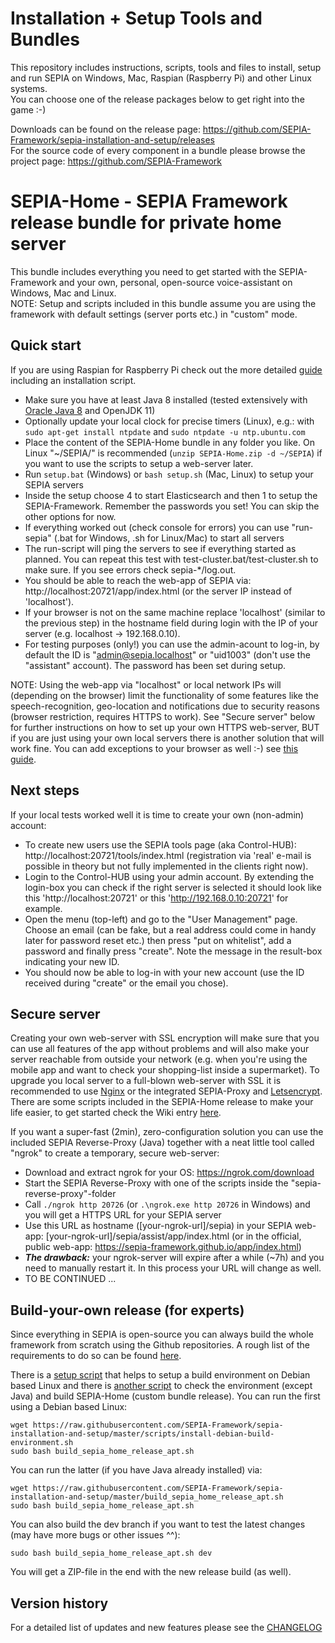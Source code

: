 # Installation + Setup Tools and Bundles

This repository includes instructions, scripts, tools and files to install, setup and run SEPIA on Windows, Mac, Raspian (Raspberry Pi) and other Linux systems.  
You can choose one of the release packages below to get right into the game :-)  

Downloads can be found on the release page: https://github.com/SEPIA-Framework/sepia-installation-and-setup/releases  
For the source code of every component in a bundle please browse the project page: https://github.com/SEPIA-Framework

# SEPIA-Home - SEPIA Framework release bundle for private home server

This bundle includes everything you need to get started with the SEPIA-Framework and your own, personal, open-source voice-assistant on Windows, Mac and Linux.  
NOTE: Setup and scripts included in this bundle assume you are using the framework with default settings (server ports etc.) in "custom" mode.

## Quick start
  
If you are using Raspian for Raspberry Pi check out the more detailed [guide](https://github.com/SEPIA-Framework/sepia-docs/wiki/Installation) including an installation script.  
  
* Make sure you have at least Java 8 installed (tested extensively with [Oracle Java 8](http://www.oracle.com/technetwork/java/javase/downloads/index.html) and OpenJDK 11)
* Optionally update your local clock for precise timers (Linux), e.g.: with `sudo apt-get install ntpdate` and `sudo ntpdate -u ntp.ubuntu.com`
* Place the content of the SEPIA-Home bundle in any folder you like. On Linux "~/SEPIA/" is recommended (`unzip SEPIA-Home.zip -d ~/SEPIA`) if you want to use the scripts to setup a web-server later.
* Run `setup.bat` (Windows) or `bash setup.sh` (Mac, Linux) to setup your SEPIA servers
* Inside the setup choose 4 to start Elasticsearch and then 1 to setup the SEPIA-Framework. Remember the passwords you set! You can skip the other options for now.
* If everything worked out (check console for errors) you can use "run-sepia" (.bat for Windows, .sh for Linux/Mac) to start all servers
* The run-script will ping the servers to see if everything started as planned. You can repeat this test with test-cluster.bat/test-cluster.sh to make sure. If you see errors check sepia-*/log.out.
* You should be able to reach the web-app of SEPIA via: http://localhost:20721/app/index.html (or the server IP instead of 'localhost').
* If your browser is not on the same machine replace 'localhost' (similar to the previous step) in the hostname field during login with the IP of your server (e.g. localhost -> 192.168.0.10).
* For testing purposes (only!) you can use the admin-acount to log-in, by default the ID is "admin@sepia.localhost" or "uid1003" (don't use the "assistant" account). The password has been set during setup.
  
NOTE: Using the web-app via "localhost" or local network IPs will (depending on the browser) limit the functionality of some features like the speech-recognition, geo-location and notifications due to security reasons (browser restriction, requires HTTPS to work).
See "Secure server" below for further instructions on how to set up your own HTTPS web-server, BUT if you are just using your own local servers there is another solution that will work fine. You can add exceptions 
to your browser as well :-) see [this guide](https://github.com/SEPIA-Framework/sepia-docs/wiki/Set-up-web-browser-to-treat-your-local-IP-as-secure-origin).

## Next steps

If your local tests worked well it is time to create your own (non-admin) account:

* To create new users use the SEPIA tools page (aka Control-HUB): http://localhost:20721/tools/index.html (registration via 'real' e-mail is possible in theory but not fully implemented in the clients right now).
* Login to the Control-HUB using your admin account. By extending the login-box you can check if the right server is selected it should look like this 'http://localhost:20721' or this 'http://192.168.0.10:20721' for example.
* Open the menu (top-left) and go to the "User Management" page. Choose an email (can be fake, but a real address could come in handy later for password reset etc.) then press "put on whitelist", add a password and finally press "create". Note the message in the result-box indicating your new ID.
* You should now be able to log-in with your new account (use the ID received during "create" or the email you chose).

## Secure server

Creating your own web-server with SSL encryption will make sure that you can use all features of the app without problems and will also make your server reachable from outside your network (e.g. when you're using the mobile app and want to check your shopping-list inside a supermarket).
To upgrade you local server to a full-blown web-server with SSL it is recommended to use [Nginx](https://de.wikipedia.org/wiki/Nginx) or the integrated SEPIA-Proxy and [Letsencrypt](https://letsencrypt.org/). There are some scripts included in the SEPIA-Home release to make your life easier, to get started check the Wiki entry [here](https://github.com/SEPIA-Framework/sepia-docs/wiki/SSL-for-your-Server).  
  
If you want a super-fast (2min), zero-configuration solution you can use the included SEPIA Reverse-Proxy (Java) together with a neat little tool called "ngrok" to create a temporary, secure web-server:
* Download and extract ngrok for your OS: https://ngrok.com/download
* Start the SEPIA Reverse-Proxy with one of the scripts inside the "sepia-reverse-proxy"-folder
* Call `./ngrok http 20726` (or `.\ngrok.exe http 20726` in Windows) and you will get a HTTPS URL for your SEPIA server
* Use this URL as hostname ([your-ngrok-url]/sepia) in your SEPIA web-app: [your-ngrok-url]/sepia/assist/app/index.html (or in the official, public web-app: https://sepia-framework.github.io/app/index.html)
* ***The drawback:*** your ngrok-server will expire after a while (~7h) and you need to manually restart it. In this process your URL will change as well.
* TO BE CONTINUED ...

## Build-your-own release (for experts)

Since everything in SEPIA is open-source you can always build the whole framework from scratch using the Github repositories.
A rough list of the requirements to do so can be found [here](https://github.com/SEPIA-Framework/sepia-docs/wiki/Requirements).  
  
There is a [setup script](scripts/install-debian-build-environment.sh) that helps to setup a build environment on Debian based Linux and
there is [another script](build_sepia_home_release_apt.sh) to check the environment (except Java) and build SEPIA-Home (custom bundle release).
You can run the first using a Debian based Linux:
```
wget https://raw.githubusercontent.com/SEPIA-Framework/sepia-installation-and-setup/master/scripts/install-debian-build-environment.sh
sudo bash build_sepia_home_release_apt.sh
```
You can run the latter (if you have Java already installed) via:  
```
wget https://raw.githubusercontent.com/SEPIA-Framework/sepia-installation-and-setup/master/build_sepia_home_release_apt.sh
sudo bash build_sepia_home_release_apt.sh
```
You can also build the dev branch if you want to test the latest changes (may have more bugs or other issues ^^):  
```
sudo bash build_sepia_home_release_apt.sh dev
```
You will get a ZIP-file in the end with the new release build (as well).

## Version history

For a detailed list of updates and new features please see the [CHANGELOG](CHANGELOG.md)
